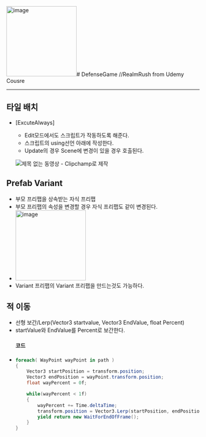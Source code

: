 <img width="183" alt="image" src="https://github.com/iou-bohun/DefenseGame/assets/56661597/f1550a01-f193-4fd3-94d1-911cb066bcd5"># DefenseGame //RealmRush from Udemy Cousre

----------------------
## 타일 배치 
  * [ExcuteAlways]
    * Edit모드에서도 스크립트가 작동하도록 해준다.
    * 스크립트의 using선언 아래에 작성한다.
    * Update의 경우 Scene에 변경이 있을 경우 호출된다.

    ![제목 없는 동영상 - Clipchamp로 제작](https://github.com/iou-bohun/DefenseGame/assets/56661597/9373e5a8-66dc-40e5-88e2-2f6623e829c9)
## Prefab Variant
 * 부모 프리팹을 상속받는 자식 프리팹
 * 부모 프리팹의 속성을 변경할 경우 자식 프리팹도 같이 변경된다.
 * <img width="183" alt="image" src="https://github.com/iou-bohun/DefenseGame/assets/56661597/640c070a-064b-49c4-88c6-47d91d4c8233">
 * Variant 프리팹의 Variant 프리팹을 만드는것도 가능하다.
## 적 이동
 * 선형 보간/Lerp(Vector3 startvalue, Vector3 EndValue, float Percent)
 * startValue와 EndValue를 Percent로 보간한다.
   #### 코드
 * ``` c#
   foreach( WayPoint wayPoint in path )
   {
       Vector3 startPosition = transform.position;
       Vector3 endPosition = wayPoint.transform.position;
       float wayPercent = 0f;

       while(wayPercent < 1f)
       {
           wayPercent += Time.deltaTime;
           transform.position = Vector3.Lerp(startPosition, endPosition, wayPercent);
           yield return new WaitForEndOfFrame();
       }
   }
   ```
